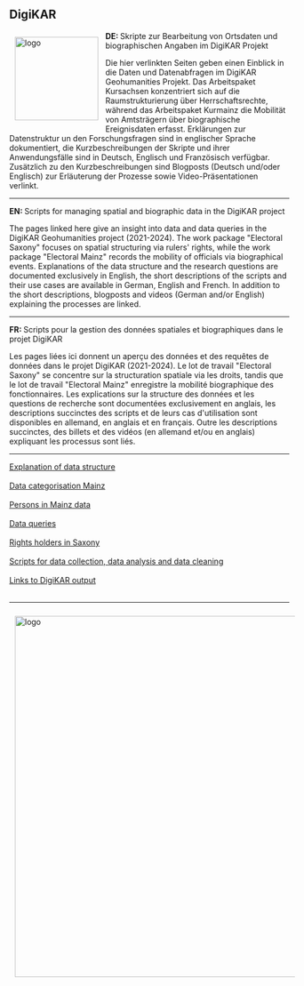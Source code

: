 <h2>DigiKAR</h2>
<img src="https://leibniz-ios.de/fileadmin/mediamanager/012_logos/Logo_DigiKAR.svg" alt="logo" width="150" style="padding:10px" align="left"/>

<p><strong>DE: </strong>Skripte zur Bearbeitung von Ortsdaten und biographischen Angaben im DigiKAR Projekt</p>
<p>Die hier verlinkten Seiten geben einen Einblick in die Daten und Datenabfragen im DigiKAR Geohumanities Projekt. Das Arbeitspaket Kursachsen konzentriert sich auf die Raumstrukturierung über Herrschaftsrechte, während das Arbeitspaket Kurmainz die Mobilität von Amtsträgern über biographische Ereignisdaten erfasst. Erklärungen zur Datenstruktur un den Forschungsfragen sind in englischer Sprache dokumentiert, die Kurzbeschreibungen der Skripte und ihrer Anwendungsfälle sind in Deutsch, Englisch und Französisch verfügbar. Zusätzlich zu den Kurzbeschreibungen sind Blogposts (Deutsch und/oder Englisch) zur Erläuterung der Prozesse sowie Video-Präsentationen verlinkt.</p>
<hr>
<p><strong>EN: </strong>Scripts for managing spatial and biographic data in the DigiKAR project</p>
<p>The pages linked here give an insight into data and data queries in the DigiKAR Geohumanities project (2021-2024). The work package "Electoral Saxony" focuses on spatial structuring via rulers' rights, while the work package "Electoral Mainz" records the mobility of officials via biographical events. Explanations of the data structure and the research questions are documented exclusively in English, the short descriptions of the scripts and their use cases are available in German, English and French. In addition to the short descriptions, blogposts and videos (German and/or English) explaining the processes are linked.</p>
<hr>
<p><strong>FR: </strong>Scripts pour la gestion des données spatiales et biographiques dans le projet DigiKAR</p>
<p>Les pages liées ici donnent un aperçu des données et des requêtes de données dans le projet DigiKAR (2021-2024). Le lot de travail "Electoral Saxony" se concentre sur la structuration spatiale via les droits, tandis que le lot de travail "Electoral Mainz" enregistre la mobilité biographique des fonctionnaires. Les explications sur la structure des données et les questions de recherche sont documentées exclusivement en anglais, les descriptions succinctes des scripts et de leurs cas d'utilisation sont disponibles en allemand, en anglais et en français. Outre les descriptions succinctes, des billets et des vidéos (en allemand et/ou en anglais) expliquant les processus sont liés.</p>
<hr>
<a href="https://ieg-dhr.github.io/DigiKAR/1_DataStructure.html">Explanation of data structure</a><br><br>
<a href="https://ieg-dhr.github.io/DigiKAR/2_DataCategorisationMAINZ.html">Data categorisation Mainz</a><br><br>
<a href="https://ieg-dhr.github.io/DigiKAR/3_PersonsMAINZ.html">Persons in Mainz data</a><br><br>
<a href="https://ieg-dhr.github.io/DigiKAR/4_DataQueries.html">Data queries</a><br><br>
<a href="https://ieg-dhr.github.io/DigiKAR/7_RightsHoldersSAXONY.html">Rights holders in Saxony</a><br><br>
<a href="https://ieg-dhr.github.io/DigiKAR/9_Scripts.html">Scripts for data collection, data analysis and data cleaning</a><br><br>
<a href="https://ieg-dhr.github.io/DigiKAR/10_Links.html">Links to DigiKAR output</a><br><br>
<hr>
<img src="https://github.com/ieg-dhr/DigiKAR/blob/gh-pages/assets/DBReview.png" alt="logo" width="650" style="padding:10px" align="left"/>

